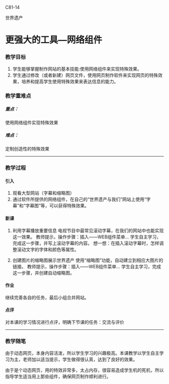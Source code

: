 C81-14

世界遗产

# 更强大的工具—网络组件

### 教学目标

1. 学生能够掌握制作网站的基本技能:使用网络组件来实现特殊效果。
2. 学生通过修改（或者新建）网页文件，使用网页制作软件来实现网页的特殊效果，培养和提高学生使用特殊效果来表达信息的能力。

### 教学重难点

##### 重点：

使用网络组件实现特殊效果
##### 难点：
定制创造性的特殊效果

------

### 教学过程

#### 引入
1. 观看大型网站（字幕和缩略图）
2. 通过软件所提供的网络组件，在自己的“世界遗产与我们”网站上使用“字幕”和“字幕图”等，可以获得特殊效果。

#### 新课
1. 利用字幕播放重要信息
	电视节目中最常见滚动字幕，在我们的网站中也能实现这一效果。
	教师提示，操作步骤：插入——WEB组件菜单…
	学生自主学习，完成这一步骤，并写上滚动字幕的内容。
	想一想：在插入滚动字幕时，怎样调整滚动文字的字体和颜色等属性。

2. 创建图片的缩略图展示世界遗产
	使用“缩略图”功能，自动建立到相应大图片的链接。
	教师提示，操作步骤：插入——WEB组件菜单…
	学生自主学习，完成这一步骤，并创建自动缩略图。

#### 作业
继续完善各自的任务，最后小组合并网站。

#### 点评
对本课的学习情况进行点评，明确下节课的任务：交流与评价

------


### 教学随笔

由于动态网页，本身内容活泼，所以学生学习的兴趣极高。本课教学以学生自主学习为主，老师加以适当提示，学生做得很认真，达到了良好的效果。

由于是个动态网页，用的特效非常多，太占内存，很容易造成学生机的死机，所以指导学生适当用上那些组件，确保网页制作顺利进行。
